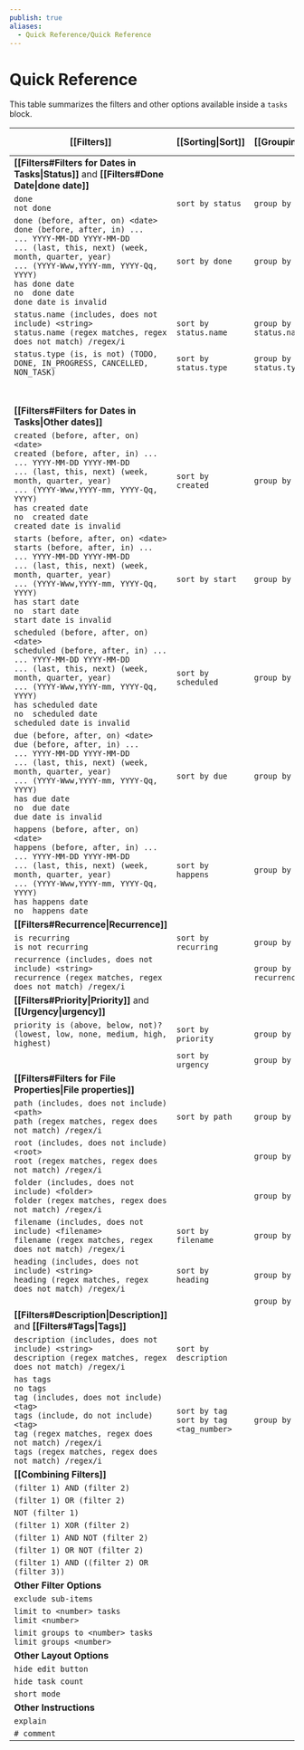 ```yaml
---
publish: true
aliases:
  - Quick Reference/Quick Reference
---
```


# Quick Reference

This table summarizes the filters and other options available inside a `tasks` block.

| [[Filters]]                                                                                                                                                                                                                                                                                     | [[Sorting\|Sort]]                           | [[Grouping\|Group]]    | [[Layout\|Display]]    | [[About Scripting\|Scripting]]      |
| ----------------------------------------------------------------------------------------------------------------------------------------------------------------------------------------------------------------------------------------------------------------------------------------------- | ------------------------------------------- | ---------------------- | ---------------------- | ----------------------------------- |
| **[[Filters#Filters for Dates in Tasks\|Status]]** and **[[Filters#Done Date\|done date]]**                                                                                                                                                                                                     |                                             |                        |                        |                                     |
| `done`<br>`not done`                                                                                                                                                                                                                                                                            | `sort by status`                            | `group by status`      |                        | `task.isDone`                       |
| `done (before, after, on) <date>`<br>`done (before, after, in) ...`<br>`... YYYY-MM-DD YYYY-MM-DD`<br>`... (last, this, next) (week, month, quarter, year)`<br>`... (YYYY-Www,YYYY-mm, YYYY-Qq, YYYY)`<br>`has done date`<br>`no  done date`<br>`done date is invalid`                          | `sort by done`                              | `group by done`        | `hide done date`       | `task.done`                         |
| `status.name (includes, does not include) <string>`<br>`status.name (regex matches, regex does not match) /regex/i`                                                                                                                                                                             | `sort by status.name`                       | `group by status.name` |                        | `task.status.name`                  |
| `status.type (is, is not) (TODO, DONE, IN_PROGRESS, CANCELLED, NON_TASK)`                                                                                                                                                                                                                       | `sort by status.type`                       | `group by status.type` |                        | `task.status.type`                  |
|                                                                                                                                                                                                                                                                                                 |                                             |                        |                        | `task.status.symbol`                |
|                                                                                                                                                                                                                                                                                                 |                                             |                        |                        | `task.status.nextSymbol`            |
| **[[Filters#Filters for Dates in Tasks\|Other dates]]**                                                                                                                                                                                                                                         |                                             |                        |                        |                                     |
| `created (before, after, on) <date>`<br>`created (before, after, in) ...`<br>`... YYYY-MM-DD YYYY-MM-DD`<br>`... (last, this, next) (week, month, quarter, year)`<br>`... (YYYY-Www,YYYY-mm, YYYY-Qq, YYYY)`<br>`has created date`<br>`no  created date`<br>`created date is invalid`           | `sort by created`                           | `group by created`     | `hide created date`    | `task.created`                      |
| `starts (before, after, on) <date>`<br>`starts (before, after, in) ...`<br>`... YYYY-MM-DD YYYY-MM-DD`<br>`... (last, this, next) (week, month, quarter, year)`<br>`... (YYYY-Www,YYYY-mm, YYYY-Qq, YYYY)`<br>`has start date`<br>`no  start date`<br>`start date is invalid`                   | `sort by start`                             | `group by start`       | `hide start date`      | `task.start`                        |
| `scheduled (before, after, on) <date>`<br>`scheduled (before, after, in) ...`<br>`... YYYY-MM-DD YYYY-MM-DD`<br>`... (last, this, next) (week, month, quarter, year)`<br>`... (YYYY-Www,YYYY-mm, YYYY-Qq, YYYY)`<br>`has scheduled date`<br>`no  scheduled date`<br>`scheduled date is invalid` | `sort by scheduled`                         | `group by scheduled`   | `hide scheduled date`  | `task.scheduled`                    |
| `due (before, after, on) <date>`<br>`due (before, after, in) ...`<br>`... YYYY-MM-DD YYYY-MM-DD`<br>`... (last, this, next) (week, month, quarter, year)`<br>`... (YYYY-Www,YYYY-mm, YYYY-Qq, YYYY)`<br>`has due date`<br>`no  due date`<br>`due date is invalid`                               | `sort by due`                               | `group by due`         | `hide due date`        | `task.due`                          |
| `happens (before, after, on) <date>`<br>`happens (before, after, in) ...`<br>`... YYYY-MM-DD YYYY-MM-DD`<br>`... (last, this, next) (week, month, quarter, year)`<br>`... (YYYY-Www,YYYY-mm, YYYY-Qq, YYYY)`<br>`has happens date`<br>`no  happens date`                                        | `sort by happens`                           | `group by happens`     |                        | `task.happens`                      |
| **[[Filters#Recurrence\|Recurrence]]**                                                                                                                                                                                                                                                          |                                             |                        |                        |                                     |
| `is recurring`<br>`is not recurring`                                                                                                                                                                                                                                                            | `sort by recurring`                         | `group by recurring`   |                        | `task.isRecurring`                  |
| `recurrence (includes, does not include) <string>`<br>`recurrence (regex matches, regex does not match) /regex/i`                                                                                                                                                                               |                                             | `group by recurrence`  | `hide recurrence rule` | `task.recurrenceRule`               |
| **[[Filters#Priority\|Priority]]** and **[[Urgency\|urgency]]**                                                                                                                                                                                                                                 |                                             |                        |                        |                                     |
| `priority is (above, below, not)? (lowest, low, none, medium, high, highest)`                                                                                                                                                                                                                   | `sort by priority`                          | `group by priority`    | `hide priority`        |                                     |
|                                                                                                                                                                                                                                                                                                 | `sort by urgency`                           | `group by urgency`     | `show urgency`         | `task.urgency`                      |
| **[[Filters#Filters for File Properties\|File properties]]**                                                                                                                                                                                                                                    |                                             |                        |                        |                                     |
| `path (includes, does not include) <path>`<br>`path (regex matches, regex does not match) /regex/i`                                                                                                                                                                                             | `sort by path`                              | `group by path`        |                        | `task.file.path`                    |
| `root (includes, does not include) <root>`<br>`root (regex matches, regex does not match) /regex/i`                                                                                                                                                                                             |                                             | `group by root`        |                        | `task.file.root`                    |
| `folder (includes, does not include) <folder>`<br>`folder (regex matches, regex does not match) /regex/i`                                                                                                                                                                                       |                                             | `group by folder`      |                        | `task.file.folder`                  |
| `filename (includes, does not include) <filename>`<br>`filename (regex matches, regex does not match) /regex/i`                                                                                                                                                                                 | `sort by filename`                          | `group by filename`    |                        | `task.file.filename`                |
| `heading (includes, does not include) <string>`<br>`heading (regex matches, regex does not match) /regex/i`                                                                                                                                                                                     | `sort by heading`                           | `group by heading`     |                        | `task.hasHeading`<br>`task.heading` |
|                                                                                                                                                                                                                                                                                                 |                                             | `group by backlink`    | `hide backlink`        |                                     |
| **[[Filters#Description\|Description]]** and **[[Filters#Tags\|Tags]]**                                                                                                                                                                                                                         |                                             |                        |                        |                                     |
| `description (includes, does not include) <string>`<br>`description (regex matches, regex does not match) /regex/i`                                                                                                                                                                             | `sort by description`                       |                        |                        | `task.description`                  |
| `has tags`<br>`no tags`<br>`tag (includes, does not include) <tag>`<br>`tags (include, do not include) <tag>`<br>`tag (regex matches, regex does not match) /regex/i`<br>`tags (regex matches, regex does not match) /regex/i`                                                                  | `sort by tag`<br>`sort by tag <tag_number>` | `group by tags`        |                        | `task.tags`                         |
| **[[Combining Filters]]**                                                                                                                                                                                                                                                                       |                                             |                        |                        |                                     |
| `(filter 1) AND (filter 2)`                                                                                                                                                                                                                                                                     |                                             |                        |                        |                                     |
| `(filter 1) OR (filter 2)`                                                                                                                                                                                                                                                                      |                                             |                        |                        |                                     |
| `NOT (filter 1)`                                                                                                                                                                                                                                                                                |                                             |                        |                        |                                     |
| `(filter 1) XOR (filter 2)`                                                                                                                                                                                                                                                                     |                                             |                        |                        |                                     |
| `(filter 1) AND NOT (filter 2)`                                                                                                                                                                                                                                                                 |                                             |                        |                        |                                     |
| `(filter 1) OR NOT (filter 2)`                                                                                                                                                                                                                                                                  |                                             |                        |                        |                                     |
| `(filter 1) AND ((filter 2) OR (filter 3))`                                                                                                                                                                                                                                                     |                                             |                        |                        |                                     |
| **Other Filter Options**                                                                                                                                                                                                                                                                        |                                             |                        |                        |                                     |
| `exclude sub-items`                                                                                                                                                                                                                                                                             |                                             |                        |                        |                                     |
| `limit to <number> tasks`<br>`limit <number>`                                                                                                                                                                                                                                                   |                                             |                        |                        |                                     |
| `limit groups to <number> tasks`<br>`limit groups <number>`                                                                                                                                                                                                                                     |                                             |                        |                        |                                     |
| **Other Layout Options**                                                                                                                                                                                                                                                                        |                                             |                        |                        |                                     |
| `hide edit button`                                                                                                                                                                                                                                                                              |                                             |                        |                        |                                     |
| `hide task count`                                                                                                                                                                                                                                                                               |                                             |                        |                        |                                     |
| `short mode`                                                                                                                                                                                                                                                                                    |                                             |                        |                        |                                     |
| **Other Instructions**                                                                                                                                                                                                                                                                          |                                             |                        |                        |                                     |
| `explain`                                                                                                                                                                                                                                                                                       |                                             |                        |                        |                                     |
| `# comment`                                                                                                                                                                                                                                                                                     |                                             |                        |                        |                                     |
